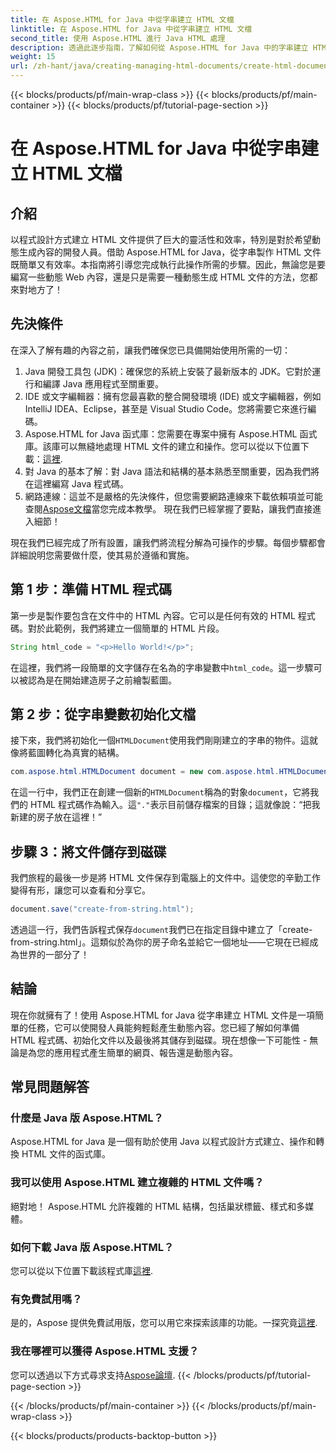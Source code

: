 ```yaml
---
title: 在 Aspose.HTML for Java 中從字串建立 HTML 文檔
linktitle: 在 Aspose.HTML for Java 中從字串建立 HTML 文檔
second_title: 使用 Aspose.HTML 進行 Java HTML 處理
description: 透過此逐步指南，了解如何從 Aspose.HTML for Java 中的字串建立 HTML 文件。
weight: 15
url: /zh-hant/java/creating-managing-html-documents/create-html-documents-from-string/
---
```


{{< blocks/products/pf/main-wrap-class >}}
{{< blocks/products/pf/main-container >}}
{{< blocks/products/pf/tutorial-page-section >}}

# 在 Aspose.HTML for Java 中從字串建立 HTML 文檔

## 介紹
以程式設計方式建立 HTML 文件提供了巨大的靈活性和效率，特別是對於希望動態生成內容的開發人員。借助 Aspose.HTML for Java，從字串製作 HTML 文件既簡單又有效率。本指南將引導您完成執行此操作所需的步驟。因此，無論您是要編寫一些動態 Web 內容，還是只是需要一種動態生成 HTML 文件的方法，您都來對地方了！
## 先決條件
在深入了解有趣的內容之前，讓我們確保您已具備開始使用所需的一切：
1. Java 開發工具包 (JDK)：確保您的系統上安裝了最新版本的 JDK。它對於運行和編譯 Java 應用程式至關重要。
2. IDE 或文字編輯器：擁有您最喜歡的整合開發環境 (IDE) 或文字編輯器，例如 IntelliJ IDEA、Eclipse，甚至是 Visual Studio Code。您將需要它來進行編碼。
3.  Aspose.HTML for Java 函式庫：您需要在專案中擁有 Aspose.HTML 函式庫。該庫可以無縫地處理 HTML 文件的建立和操作。您可以從以下位置下載：[這裡](https://releases.aspose.com/html/java/).
4. 對 Java 的基本了解：對 Java 語法和結構的基本熟悉至關重要，因為我們將在這裡編寫 Java 程式碼。
5. 網路連線：這並不是嚴格的先決條件，但您需要網路連線來下載依賴項並可能查閱[Aspose文檔](https://reference.aspose.com/html/java/)當您完成本教學。
現在我們已經掌握了要點，讓我們直接進入細節！

現在我們已經完成了所有設置，讓我們將流程分解為可操作的步驟。每個步驟都會詳細說明您需要做什麼，使其易於遵循和實施。
## 第 1 步：準備 HTML 程式碼

第一步是製作要包含在文件中的 HTML 內容。它可以是任何有效的 HTML 程式碼。對於此範例，我們將建立一個簡單的 HTML 片段。
```java
String html_code = "<p>Hello World!</p>";
```
在這裡，我們將一段簡單的文字儲存在名為的字串變數中`html_code`。這一步驟可以被認為是在開始建造房子之前繪製藍圖。
## 第 2 步：從字串變數初始化文檔

接下來，我們將初始化一個`HTMLDocument`使用我們剛剛建立的字串的物件。這就像將藍圖轉化為真實的結構。
```java
com.aspose.html.HTMLDocument document = new com.aspose.html.HTMLDocument(html_code, ".");
```
在這一行中，我們正在創建一個新的`HTMLDocument`稱為的對象`document`，它將我們的 HTML 程式碼作為輸入。這`"."`表示目前儲存檔案的目錄；這就像說：“把我新建的房子放在這裡！”
## 步驟 3：將文件儲存到磁碟

我們旅程的最後一步是將 HTML 文件保存到電腦上的文件中。這使您的辛勤工作變得有形，讓您可以查看和分享它。
```java
document.save("create-from-string.html");
```
透過這一行，我們告訴程式保存`document`我們已在指定目錄中建立了「create-from-string.html」。這類似於為你的房子命名並給它一個地址——它現在已經成為世界的一部分了！
## 結論
現在你就擁有了！使用 Aspose.HTML for Java 從字串建立 HTML 文件是一項簡單的任務，它可以使開發人員能夠輕鬆產生動態內容。您已經了解如何準備 HTML 程式碼、初始化文件以及最後將其儲存到磁碟。現在想像一下可能性 - 無論是為您的應用程式產生簡單的網頁、報告還是動態內容。
## 常見問題解答
### 什麼是 Java 版 Aspose.HTML？
Aspose.HTML for Java 是一個有助於使用 Java 以程式設計方式建立、操作和轉換 HTML 文件的函式庫。
### 我可以使用 Aspose.HTML 建立複雜的 HTML 文件嗎？
絕對地！ Aspose.HTML 允許複雜的 HTML 結構，包括巢狀標籤、樣式和多媒體。
### 如何下載 Java 版 Aspose.HTML？
您可以從以下位置下載該程式庫[這裡](https://releases.aspose.com/html/java/).
### 有免費試用嗎？
是的，Aspose 提供免費試用版，您可以用它來探索該庫的功能。一探究竟[這裡](https://releases.aspose.com/).
### 我在哪裡可以獲得 Aspose.HTML 支援？
您可以透過以下方式尋求支持[Aspose論壇](https://forum.aspose.com/c/html/29).
{{< /blocks/products/pf/tutorial-page-section >}}

{{< /blocks/products/pf/main-container >}}
{{< /blocks/products/pf/main-wrap-class >}}

{{< blocks/products/products-backtop-button >}}
